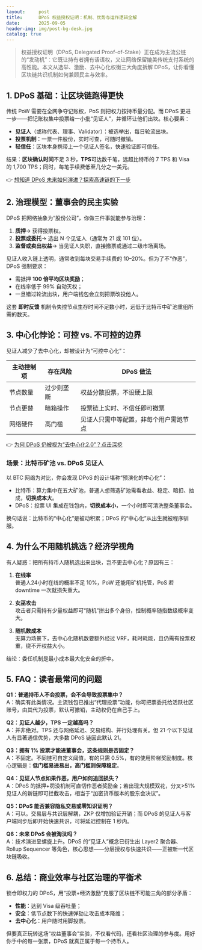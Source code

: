 ```yaml
---
layout:     post
title:      DPoS 权益授权证明：机制、优势与运作逻辑全解
date:       2025-09-05
header-img: img/post-bg-desk.jpg
catalog: true
---
```


> 权益授权证明（DPoS, Delegated Proof-of-Stake）正在成为主流公链的“发动机”：它既让持有者拥有话语权，又让网络保留媲美传统支付系统的高性能。本文从选举、激励、去中心化权衡三大角度拆解 DPoS，让你看懂区块链共识机制如何兼顾民主与效率。

## 1. DPoS 基础：让区块链跑得更快

传统 PoW 需要在全网争夺记账权，PoS 则把权力按持币量分配。而 DPoS 更进一步——把记账权集中投票给一小批“见证人”，并循环让他们出块。核心要素：

* **见证人**（或称代表、理事、Validator）：被选举出，每日轮流出块。  
* **投票机制**：一票一件股份，实时可查，可随时撤销。  
* **轻信任**：区块本身携带上一个见证人签名，快速验证即可信任。

结果：**区块确认时间**不足 3 秒，**TPS**可达数千笔，远超比特币的 7 TPS 和 Visa 的 1,700 TPS；同时，每笔手续费低至几分之一美元。  

👉 [想知道 DPoS 未来如何演进？探索高速链的下一步](https://okxdog.com/)

## 2. 治理模型：董事会的民主实验

DPoS 把网络抽象为“股份公司”，你做三件事就能参与治理：

1. **质押**→ 获得投票权。  
2. **投票或委托**→ 选出 N 个见证人（通常为 21 或 101 位）。  
3. **监督或卖出权益**→ 当见证人失职，直接撤票或通过二级市场离场。

见证人收入链上透明，通常收到每块交易手续费的 10–20%。但为了不“作恶”，DPoS 强制要求：  
* 需抵押 **100 倍平均区块奖励**；  
* 在线率低于 99% 自动灭权；  
* 一旦错过轮流出块，用户端钱包会立刻把票改投他人。

这套 **即时反馈** 机制令失控节点生存时间不足数小时，远低于比特币中矿池重组所需的数天。

## 3. 中心化悖论：可控 vs. 不可控的边界

见证人减少了去中心化，却被设计为“可控中心化”：

| 主动控制项 | 存在风险 | DPoS 做法 |
|---|---|---|
| 节点数量 | 过少则垄断 | 权益分散投票，不设硬上限 |
| 节点更替 | 暗箱操作 | 投票链上实时、不信任即可撤票 |
| 网络硬件 | 高门槛 | 见证人只需中等配置，非每个用户需跑节点 |

👉 [为何 DPoS 仍被视为“去中心化2.0”？点击深挖](https://okxdog.com/)

### 场景：比特币矿池 vs. DPoS 见证人

以 BTC 网络为对比，你会发现 DPoS 的设计堪称“预演化的中心化”：

* 比特币：算力集中在五大矿池，普通人想筛选矿池需看收益、稳定、暗扣、抽成，**切换成本大**。  
* DPoS：投票 UI 集成在钱包内，**切换成本小**，一个小时即可清洗整条董事会。

换句话说：比特币的“中心化”是被动积累；DPoS 的“中心化”从出生就被程序驯服。

## 4. 为什么不用随机挑选？经济学视角

有人疑惑：把所有持币人随机选出来出块，岂不更去中心化？原因有三：

1. **在线率**  
   普通人24小时在线的概率不足 10%，PoW 还能用矿机托管，PoS 若 downtime 一次就损失重大。

2. **女巫攻击**  
   攻击者只需持有少量权益即可“随机”拼出多个身份，控制概率随指数级概率变大。

3. **随机数成本**  
   无算力场景下，去中心化随机数要额外经过 VRF，耗时耗能，且仍需有投票权重，绕不开权益大小。

结论：委任机制是最小成本最大化安全的折中。

## 5. FAQ：读者最常问的问题

**Q1：普通持币人不会投票，会不会导致投票集中？**  
A：确实有此类情况。主流钱包已推出“代理投票”功能，你可把票委托给活跃社区账号，由其代为投票，默认可撤销，主动权仍在自己手上。

**Q2：见证人越少，TPS 一定越高吗？**  
A：并非绝对。TPS 还与网络延迟、交易结构、并行处理有关。但 21 个以下见证人有显著通信优势，大多数 DPoS 链因此默认 21。

**Q3：拥有 1% 投票才能进董事会，这条规则是否固定？**  
A：不固定。不同链可自定义阈值，有的只需 0.5%，有的使用阶梯奖励制度。核心逻辑是：**低门槛易进易出，高门槛则保障稳定**。

**Q4：见证人节点如果作恶，用户如何追回损失？**  
A：DPoS 的抵押+罚没机制可直切作恶者奖励金；若出现大规模双花，分叉>51%见证人的新链即可拦截攻击，相当于“加密货币版本的股东会决议”。

**Q5：DPoS 能否兼容隐私交易或零知识证明？**  
A：可以。交易层与共识层解耦，ZKP 仅增加验证开销；而 DPoS 的见证人与客户端同步后即开始快速共识，可将延迟控制在 1 秒内。

**Q6：未来 DPoS 会被淘汰吗？**  
A：技术演进呈螺旋上升。DPoS 的“见证人”概念已衍生出 Layer2 聚合器、Rollup Sequencer 等角色，核心思想——分层授权与快速共识——正被新一代区块链吸收。

## 6. 总结：商业效率与社区治理的平衡术

锁仓即权力的 DPoS，用“投票+经济激励”克服了区块链不可能三角的部分矛盾：  
* **性能**：达到 Visa 级吞吐量；  
* **安全**：低节点数下的快速弹劾让攻击成本降维；  
* **去中心化**：用户随时用脚投票。  

但要真正玩转这场“权益董事会”实验，不仅看代码，还看社区治理的参与度。用好你手中的每一张票，DPoS 就真正属于每一个持币人。